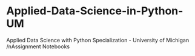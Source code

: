 # Applied-Data-Science-in-Python-UM
Applied Data Science with Python Specialization - University of Michigan
/nAssignment Notebooks
